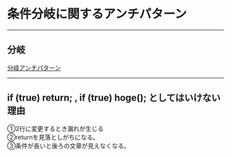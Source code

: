 # 条件分岐に関するアンチパターン

---

## 分岐

[分岐アンチパターン](https://qiita.com/pakkun/items/9bef9132f168ba0befd7)  

---

## if (true) return; , if (true) hoge(); としてはいけない理由

①2行に変更するとき漏れが生じる  
②returnを見落としがちになる。  
③条件が長いと後ろの文章が見えなくなる。  
